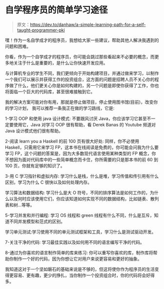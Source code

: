 # 自学程序员的简单学习途径

> 原文：<https://dev.to/danhaw/a-simple-learning-path-for-a-self-taught-programmer-pki>

嘿！作为一名自学成才的程序员，我想给大家一些建议，帮助其他人解决我遇到的问题和困难。

你看，作为一个自学成才的程序员，你可能会跳过那些看起来不必要的概念，而更多地关注于什么是重要的，是什么让你快速开发应用。

与计算机专业的学生不同，我们更倾向于开始构建项目，并通过做来学习，以制作一个我们可以展示并获得工作的投资组合，这方面的问题是招聘人员不关心你的程序做了什么，他们更关心你是如何构建的，另一个问题是即使你获得了工作，你也将面临一个巨大的代码库，甚至很难接触到它。

我的解决方案可能对你有用，那就是停止做项目，停止使用图书馆(目前)，改变你的学习计划，
我可以推荐一条我正在做的学习路线，它是:

1-学习 OOP 和使用 java 设计模式:
不要跟风讨厌 Java，你应该学习它甚至不一定要使用它，Java 对学习 OOP 很有帮助，看 Derek Banas 的 Youtube 频道对 Java 设计模式他们很有帮助。

2-阅读 learn you a Haskell 的前 100 页有很大好处:
同样，你不必使用 Haskell，只需用它来学习 FP，这本书在线阅读是免费的，你可能会问我为什么要学习 FP，这个问题的答案是，因为大多数现代语言使用某种类型的
FP 概念，你不想因为面对代码库中的一些简单概念而卡住，你所需要的只是那本书的前 60 到 100 页，你就有足够的知识了。

3-用 C 学习指针和虚拟内存:
学习什么是栈，什么是堆，学习传值和传引用有什么区别，学习为什么 C 很快以及如何处理内存。

学习算法和数据结构:
学习什么是大 O 符号，不同的排序算法是如何工作的，为什么以及何时应该使用它们，你应该知道如何实现不同的数据结构，比如链表、散列表和树...等等。

5-学习并发和并行编程:
学习 OS 线程和 green 线程有什么不同，什么是互斥，知道不同并发模型和范式的区别。

学习单元测试:学习使用不同的单元测试框架和工具，学习什么是测试驱动开发。

7-关注干净的代码:
学习最佳实践以及如何用不同的语言编写干净的代码。

8-通过为你喜欢的语言制作简单的库来练习:
你可以重写你喜欢的库，制作库将帮助你制作一个好的代码，因为你想让它对用户来说更容易和更好的抽象。

我知道这对于一个坚如磐石的基础来说是不够的，但这将使你作为程序员的生活变得更容易、更有趣，更少的挣扎，当你制作一个投资组合时，你的代码将会好得多。